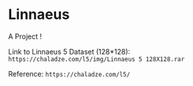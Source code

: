 # Linnaeus
A Project !

Link to Linnaeus 5 Dataset (128*128): ```https://chaladze.com/l5/img/Linnaeus 5 128X128.rar```

Reference: ```https://chaladze.com/l5/```
